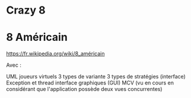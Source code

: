 # Crazy 8 
# 8 Américain
https://fr.wikipedia.org/wiki/8_américain

Avec :

UML
joueurs virtuels
3 types de variante
3 types de stratégies (interface)
Exception et thread
interface graphiques (GUI)
MCV (vu en cours en considérant que l'application possède deux vues concurrentes)
